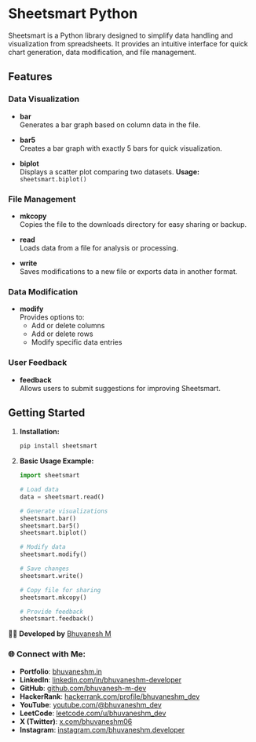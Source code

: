# Sheetsmart Python 
Sheetsmart is a Python library designed to simplify data handling and visualization from spreadsheets. It provides an intuitive interface for quick chart generation, data modification, and file management.

## Features

### Data Visualization
- **bar**  
  Generates a bar graph based on column data in the file.

- **bar5**  
  Creates a bar graph with exactly 5 bars for quick visualization.

- **biplot**  
  Displays a scatter plot comparing two datasets.
  **Usage:** `sheetsmart.biplot()`

### File Management
- **mkcopy**  
  Copies the file to the downloads directory for easy sharing or backup.

- **read**  
  Loads data from a file for analysis or processing.

- **write**  
  Saves modifications to a new file or exports data in another format.

### Data Modification
- **modify**  
  Provides options to:
  - Add or delete columns
  - Add or delete rows
  - Modify specific data entries

### User Feedback
- **feedback**  
  Allows users to submit suggestions for improving Sheetsmart.

## Getting Started

1. **Installation:**
   ```bash
   pip install sheetsmart
   ```

2. **Basic Usage Example:**
   ```python
   import sheetsmart

   # Load data
   data = sheetsmart.read()
   
   # Generate visualizations
   sheetsmart.bar()
   sheetsmart.bar5()
   sheetsmart.biplot()

   # Modify data
   sheetsmart.modify()

   # Save changes
   sheetsmart.write()

   # Copy file for sharing
   sheetsmart.mkcopy()

   # Provide feedback
   sheetsmart.feedback()
   ```

👨‍💻 **Developed by** [Bhuvanesh M](https://github.com/bhuvanesh-m-dev)

### 🌐 Connect with Me:

- **Portfolio**: [bhuvaneshm.in](https://bhuvaneshm.in/)
- **LinkedIn**: [linkedin.com/in/bhuvaneshm-developer](https://www.linkedin.com/in/bhuvaneshm-developer)
- **GitHub**: [github.com/bhuvanesh-m-dev](https://github.com/bhuvanesh-m-dev)
- **HackerRank**: [hackerrank.com/profile/bhuvaneshm\_dev](https://www.hackerrank.com/profile/bhuvaneshm_dev)
- **YouTube**: [youtube.com/@bhuvaneshm\_dev](https://www.youtube.com/@bhuvaneshm_dev)
- **LeetCode**: [leetcode.com/u/bhuvaneshm\_dev](https://leetcode.com/u/bhuvaneshm_dev/)
- **X (Twitter)**: [x.com/bhuvaneshm06](https://x.com/bhuvaneshm06)
- **Instagram**: [instagram.com/bhuvaneshm.developer](https://www.instagram.com/bhuvaneshm.developer)


